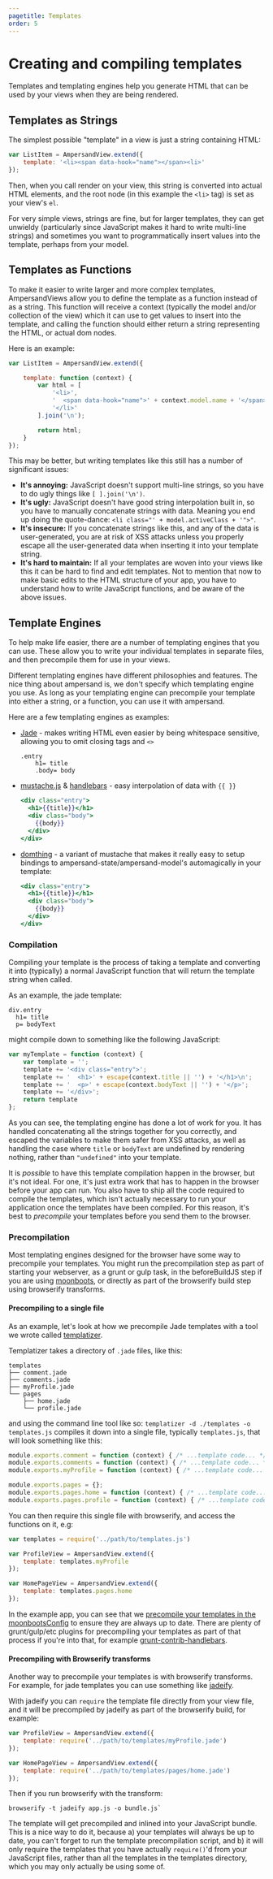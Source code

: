 ```yaml
---
pagetitle: Templates
order: 5
---
```


# Creating and compiling templates

Templates and templating engines help you generate HTML that can be used by your views when they are being rendered.

## Templates as Strings

The simplest possible "template" in a view is just a string containing HTML:

```js
var ListItem = AmpersandView.extend({
    template: '<li><span data-hook="name"></span><li>'
});
```

Then, when you call render on your view, this string is converted into actual HTML elements, and the root node (in this example the `<li>` tag) is set as your view's `el`.

For very simple views, strings are fine, but for larger templates, they can get unwieldy (particularly since JavaScript makes it hard to write multi-line strings) and sometimes you want to programmatically insert values into the template, perhaps from your model.

## Templates as Functions

To make it easier to write larger and more complex templates, AmpersandViews allow you to define the template as a function instead of as a string. This function will receive a context (typically the model and/or collection of the view) which it can use to get values to insert into the template, and calling the function should either return a string representing the HTML, or actual dom nodes.

Here is an example:

```js
var ListItem = AmpersandView.extend({

    template: function (context) {
        var html = [
            '<li>',
            '  <span data-hook="name">' + context.model.name + '</span>'
            '</li>'
        ].join('\n');

        return html;
    }
});
```

This may be better, but writing templates like this still has a number of significant issues:

* **It's annoying:** JavaScript doesn't support multi-line strings, so you have to do ugly things like `[ ].join('\n')`.
* **It's ugly:** JavaScript doesn't have good string interpolation built in, so you have to manually concatenate strings with data. Meaning you end up doing the quote-dance: `<li class="' + model.activeClass + '">"`.
* **It's insecure:** If you concatenate strings like this, and any of the data is user-generated, you are at risk of XSS attacks unless you properly escape all the user-generated data when inserting it into your template string.
* **It's hard to maintain:** If all your templates are woven into your views like this it can be hard to find and edit templates. Not to mention that now to make basic edits to the HTML structure of your app, you have to understand how to write JavaScript functions, and be aware of the above issues.


## Template Engines

To help make life easier, there are a number of templating engines that you can use. These allow you to write your individual templates in separate files, and then precompile them for use in your views.

Different templating engines have different philosophies and features. The nice thing about ampersand is, we don't specify which templating engine you use. As long as your templating engine can precompile your template into either a string, or a function, you can use it with ampersand.

Here are a few templating engines as examples:

* [Jade](http://jade-lang.com) - makes writing HTML even easier by being whitespace sensitive, allowing you to omit closing tags and `<>`

    ```jade
    .entry
        h1= title
        .body= body
    ```

* [mustache.js](https://github.com/janl/mustache.js) & [handlebars](http://handlebarsjs.com/) - easy interpolation of data with `{{ }}`
    ```mustache
    <div class="entry">
      <h1>{{title}}</h1>
      <div class="body">
        {{body}}
      </div>
    </div>
    ```

* [domthing](http://github.com/latentflip/domthing) - a variant of mustache that makes it really easy to setup bindings to ampersand-state/ampersand-model's automagically in your template:
    ```mustache
    <div class="entry">
      <h1>{{title}}</h1>
      <div class="body">
        {{body}}
      </div>
    </div>
    ```


### Compilation

Compiling your template is the process of taking a template and converting it into (typically) a normal JavaScript function that will return the template string when called.

As an example, the jade template:

```jade
div.entry
  h1= title
  p= bodyText
```

might compile down to something like the following JavaScript:

```js
var myTemplate = function (context) {
    var template = '';
    template += '<div class="entry">';
    template += '  <h1>' + escape(context.title || '') + '</h1>\n';
    template += '  <p>' + escape(context.bodyText || '') + '</p>';
    template += '</div>';
    return template
};
```

As you can see, the templating engine has done a lot of work for you. It has handled concatenating all the strings together for you correctly, and escaped the variables to make them safer from XSS attacks, as well as handling the case where `title` or `bodyText` are undefined by rendering nothing, rather than `"undefined"` into your template.

It is _possible_ to have this template compilation happen in the browser, but it's not ideal. For one, it's just extra work that has to happen in the browser before your app can run. You also have to ship all the code required to compile the templates, which isn't actually necessary to run your application once the templates have been compiled. For this reason, it's best to _precompile_ your templates before you send them to the browser.


### Precompilation

Most templating engines designed for the browser have some way to precompile your templates. You might run the precompilation step as part of starting your webserver, as a grunt or gulp task, in the beforeBuildJS step if you are using [moonboots](https://github.com/HenrikJoreteg/moonboots), or directly as part of the browserify build step using browserify transforms.


#### Precompiling to a single file

As an example, let's look at how we precompile Jade templates with a tool we wrote called [templatizer](https://github.com/HenrikJoreteg/templatizer).

Templatizer takes a directory of `.jade` files, like this:

```
templates
├── comment.jade
├── comments.jade
├── myProfile.jade
└── pages
    ├── home.jade
    └── profile.jade
```

and using the command line tool like so: `templatizer -d ./templates -o templates.js` compiles it down into a single file, typically `templates.js`, that will look something like this:

```js
module.exports.comment = function (context) { /* ...template code... */ }
module.exports.comments = function (context) { /* ...template code... */ }
module.exports.myProfile = function (context) { /* ...template code... */ }

module.exports.pages = {};
module.exports.pages.home = function (context) { /* ...template code... */ }
module.exports.pages.profile = function (context) { /* ...template code... */ }
```

You can then require this single file with browserify, and access the functions on it, e.g:

```js
var templates = require('../path/to/templates.js')

var ProfileView = AmpersandView.extend({
    template: templates.myProfile
});

var HomePageView = AmpersandView.extend({
    template: templates.pages.home
});
```

In the example app, you can see that we [precompile your templates in the moonbootsConfig](https://github.com/AmpersandJS/ampersand/blob/master/template/hapi/moonbootsConfig.js#L44) to ensure they are always up to date. There are plenty of grunt/gulp/etc plugins for precompiling your templates as part of that process if you're into that, for example [grunt-contrib-handlebars](https://github.com/gruntjs/grunt-contrib-handlebars).

#### Precompiling with Browserify transforms

Another way to precompile your templates is with browserify transforms. For example, for jade templates you can use something like [jadeify](https://github.com/domenic/jadeify).

With jadeify you can `require` the template file directly from your view file, and it will be precompiled by jadeify as part of the browserify build, for example:

```js
var ProfileView = AmpersandView.extend({
    template: require('../path/to/templates/myProfile.jade')
});

var HomePageView = AmpersandView.extend({
    template: require('../path/to/templates/pages/home.jade')
});
```

Then if you run browserify with the transform:

```
browserify -t jadeify app.js -o bundle.js`
```

The template will get precompiled and inlined into your JavaScript bundle. This is a nice way to do it, because a) your templates will always be up to date, you can't forget to run the template precompilation script, and b) it will only require the templates that you have actually `require()`'d from your JavaScript files, rather than all the templates in the templates directory, which you may only actually be using some of.
